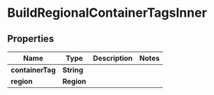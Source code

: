 

# BuildRegionalContainerTagsInner


## Properties

| Name | Type | Description | Notes |
|------------ | ------------- | ------------- | -------------|
|**containerTag** | **String** |  |  |
|**region** | **Region** |  |  |



